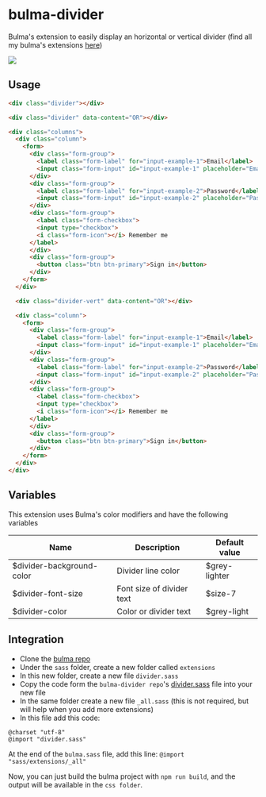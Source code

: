 # bulma-divider
Bulma's extension to easily display an horizontal or vertical divider
(find all my bulma's extensions [here](https://github.com/Wikiki/bulma-extensions))

<img src="https://img4.hostingpics.net/pics/552370ScreenShot20170809at203028.png">

Usage
-----

```html
<div class="divider"></div>

<div class="divider" data-content="OR"></div>

<div class="columns">
  <div class="column">
    <form>
      <div class="form-group">
        <label class="form-label" for="input-example-1">Email</label>
        <input class="form-input" id="input-example-1" placeholder="Email" type="text">
      </div>
      <div class="form-group">
        <label class="form-label" for="input-example-2">Password</label>
        <input class="form-input" id="input-example-2" placeholder="Password" autocomplete="new-password" type="password">
      </div>
      <div class="form-group">
        <label class="form-checkbox">
        <input type="checkbox">
        <i class="form-icon"></i> Remember me
      </label>
      </div>
      <div class="form-group">
        <button class="btn btn-primary">Sign in</button>
      </div>
    </form>
  </div>

  <div class="divider-vert" data-content="OR"></div>

  <div class="column">
    <form>
      <div class="form-group">
        <label class="form-label" for="input-example-1">Email</label>
        <input class="form-input" id="input-example-1" placeholder="Email" type="text">
      </div>
      <div class="form-group">
        <label class="form-label" for="input-example-2">Password</label>
        <input class="form-input" id="input-example-2" placeholder="Password" autocomplete="new-password" type="password">
      </div>
      <div class="form-group">
        <label class="form-checkbox">
        <input type="checkbox">
        <i class="form-icon"></i> Remember me
      </label>
      </div>
      <div class="form-group">
        <button class="btn btn-primary">Sign in</button>
      </div>
    </form>
  </div>
</div>
```

Variables
---
This extension uses Bulma's color modifiers and have the following variables

Name | Description | Default value    
-----|-------------|---------------
$divider-background-color | Divider line color | $grey-lighter
$divider-font-size | Font size of divider text | $size-7
$divider-color | Color or divider text | $grey-light

Integration
---
- Clone the [bulma repo](https://github.com/jgthms/bulma)
- Under the `sass` folder, create a new folder called `extensions`
- In this new folder, create a new file `divider.sass`
- Copy the code form the `bulma-divider repo`'s [divider.sass](https://github.com/Wikiki/bulma-divider/blob/master/divider.sass) file into your new file
- In the same folder create a new file `_all.sass` (this is not required, but will help when you add more extensions)
- In this file add this code:
```
@charset "utf-8"
@import "divider.sass"
```
At the end of the `bulma.sass` file, add this line: `@import "sass/extensions/_all"`

Now, you can just build the bulma project with `npm run build`, and the output will be available in the `css folder`.
